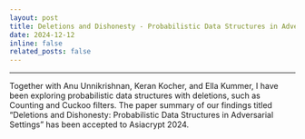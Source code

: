 ```yaml
---
layout: post
title: Deletions and Dishonesty - Probabilistic Data Structures in Adversarial Settings @ Asiacrypt 2024
date: 2024-12-12 
inline: false
related_posts: false
---
```



***

Together with Anu Unnikrishnan, Keran Kocher, and Ella Kummer, I have been exploring probabilistic data structures with deletions, such as Counting and Cuckoo filters. 
The paper summary of our findings titled “Deletions and Dishonesty: Probabilistic Data Structures in Adversarial Settings” has been accepted to Asiacrypt 2024.